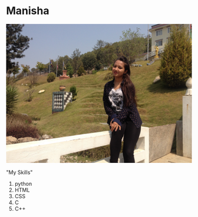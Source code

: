 Manisha
=======
![Image](https://github.com/manisha433/manisha433.github.io/blob/master/imm.JPG?raw=true)



"My Skills"
1. python
2. HTML
3. CSS
4. C
5. C++
